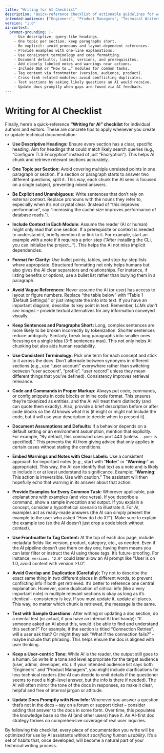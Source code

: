 ```yaml
---
title: "Writing for AI Checklist"
description: "Quick-reference checklist of actionable guidelines for writing documentation with AI as the primary audience."
intended-audience: ["Engineers", "Product Managers", "Technical Writers", "LLM Prompt Engineers"]
version: "1.0"
ai-context:
  prompt-grounding: |-
    - Use descriptive, query-like headings.
    - One topic per section; keep paragraphs short.
    - Be explicit: avoid pronouns and layout-dependent references.
    - Provide examples with one-line explanations.
    - Use consistent terminology and code formatting.
    - Document defaults, limits, versions, and prerequisites.
    - Add clearly labeled notes and warnings near actions.
    - Include Q&A or “How to …” modules for common tasks.
    - Tag content via frontmatter (version, audience, product).
    - Cross-link related modules; avoid conflicting duplicates.
    - Test sections by asking likely questions an AI would receive.
    - Update docs promptly when gaps are found via AI feedback.
---
```


# Writing for AI Checklist

Finally, here’s a quick-reference **“Writing for AI” checklist** for individual authors and editors. These are concrete tips to apply whenever you create or update technical documentation:

* **Use Descriptive Headings:** Ensure every section has a clear, specific heading. Aim for headings that could match likely search queries (e.g., “Configure TLS Encryption” instead of just “Encryption”). This helps AI chunk and retrieve relevant sections accurately.

* **One Topic per Section:** Avoid covering multiple unrelated points in one paragraph or section. If a section or paragraph starts to answer two different questions, split it. This way, each chunk the AI sees is focused on a single subject, preventing mixed answers.

* **Be Explicit and Unambiguous:** Write sentences that don’t rely on external context. Replace pronouns with the nouns they refer to, especially when it’s not crystal clear. (Instead of “this improves performance”, say “Increasing the cache size improves performance of database reads.”).

* **Include Context in Each Module:** Assume the reader (AI or human) might only read that one section. If a prerequisite or context is needed to understand it, briefly mention it or link to it. For example, start an example with a note if it requires a prior step (“After installing the CLI, you can initialize the project...”). This helps the AI not miss implicit dependencies.

* **Format for Clarity:** Use bullet points, tables, and step-by-step lists where appropriate. Structured formatting not only helps humans but also gives the AI clear separators and relationships. For instance, if listing benefits or options, use a bullet list rather than burying them in a paragraph.

* **Avoid Vague References:** Never assume the AI (or user) has access to layout or figure numbers. Replace “the table below” with “Table 1 (Default Settings)” or just integrate the info into text. If you have an important diagram, describe its key point in text. Remember, *LLMs don’t see images* – provide textual alternatives for any information conveyed visually.

* **Keep Sentences and Paragraphs Short:** Long, complex sentences are more likely to be broken incorrectly by tokenization. Shorter sentences reduce ambiguity. Similarly, break long paragraphs into smaller ones focusing on a single idea (3-5 sentences max). This not only helps AI chunking but also aids human readability.

* **Use Consistent Terminology:** Pick one term for each concept and stick to it across the docs. Don’t alternate between synonyms in different sections (e.g., use “user account” everywhere rather than switching between “user account”, “profile”, “user record” unless they mean different things that you’ve defined). Consistency improves retrieval relevance.

* **Code and Commands in Proper Markup:** Always put code, commands, or config snippets in code blocks or inline code format. This ensures they’re tokenized as entities, and the AI will treat them distinctly (and can quote them exactly). Also, provide a brief description before or after code blocks so the AI knows what it is (it might or might not include the code, but it will use your description to decide when to present it).

* **Document Assumptions and Defaults:** If a behavior depends on a default setting or an environment assumption, mention that explicitly. For example, “By default, this command uses port 443 (unless `--port` is specified).” This prevents the AI from giving advice that only applies in certain cases without stating the conditions.

* **Embed Warnings and Notes with Clear Labels:** Use a consistent approach for important notes (e.g., start with “**Note:**” or “**Warning:**” as appropriate). This way, the AI can identify that text as a note and is likely to include it or at least understand its significance. Example: “**Warning:** This action is irreversible. Use with caution.” The assistant will then hopefully echo that warning in its answer about that action.

* **Provide Examples for Every Common Task:** Wherever applicable, pair explanations with examples (and vice versa). If you describe a command, show a sample invocation and output. If you explain a concept, consider a hypothetical scenario to illustrate it. For AI, examples act as ready-made answers (the AI can simply present the example to the user who asked “How do I do X?”). Make sure to explain the example too (so the AI doesn’t just drop a code block without context).

* **Use Frontmatter to Tag Content:** At the top of each doc page, include metadata fields like version, product, category, etc., as needed. Even if the AI pipeline doesn’t use them on day one, having them means you can later filter or instruct the AI using those tags. It’s future-proofing. For instance, `version: "2.0"` could later allow an AI prompt like “User is on 1.0, avoid content with version >1.0”.

* **Avoid Overlap and Duplication (Carefully):** Try not to describe the exact same thing in two different places in different words, to prevent conflicting info if both get retrieved. It’s better to reference one central explanation. However, some duplication of critical info (like a very important note) in multiple relevant sections is okay as long as it’s identical – consistency is key. If you must update it, update all places. This way, no matter which chunk is retrieved, the message is the same.

* **Test with Sample Questions:** After writing or updating a doc section, do a mental test (or actual, if you have an internal AI tool handy): “If someone asked an AI about this, would it be able to find and understand this section?” For example, if the section is titled “Connection Retries”, will a user ask that? Or might they ask “What if the connection fails?” – maybe include that phrasing. This helps ensure the doc is aligned with user thinking.

* **Keep a User-centric Tone:** While AI is the reader, the output still goes to a human. So write in a tone and level appropriate for the target audience (user, admin, developer, etc.). If your intended audience list says both “Engineers” and “Product Managers”, you might include clarifications for less technical readers (the AI can decide to omit details if the questioner seems to need a high-level answer, but the info is there if needed). The AI will often mirror the tone of the docs in responses, so make it clear, helpful and free of internal jargon or attitude.

* **Update Docs Promptly with New Info:** Whenever you answer a question that’s not in the docs – say on a forum or support ticket – consider adding that answer to the docs in some form. Over time, this populates the knowledge base so the AI (and other users) have it. An AI-first doc strategy thrives on comprehensive coverage of real user inquiries.

By following this checklist, every piece of documentation you write will be optimized for use by AI assistants *without sacrificing human usability*. It’s a set of habits that, once developed, will become a natural part of your technical writing process.
